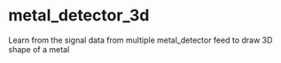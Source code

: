 # metal_detector_3d
Learn from the signal data from multiple metal_detector feed to draw 3D shape of a metal
